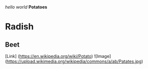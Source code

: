 *hello world*
**Potatoes** 
# Radish
## Beet
[Link] (https://en.wikipedia.org/wiki/Potato)
![Image] (https://upload.wikimedia.org/wikipedia/commons/a/ab/Patates.jpg)
